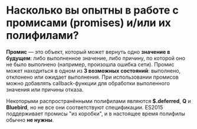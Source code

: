 Насколько вы опытны в работе с промисами (promises) и/или их полифилами?
=====================

**Промис** — это объект, который может вернуть одно **значение в будущем**: либо выполненное значение, либо причину, по которой оно не было выполнено (например, произошла ошибка сети). Промис может находиться в одном из **3 возможных состояний**: выполнено, отклонено или ожидает выполнения. При использовании промисов можно добавлять callback-функции для обработки выполенного значения или причины отказа.

Некоторыми распространёнными полифилами являются **$.deferred**, **Q** и **Bluebird**, но не все они соответствуют спецификации. ES2015 поддерживает промисы "из коробки", и в настоящее время полифилы обычно **не нужны**.
